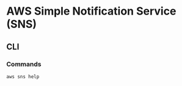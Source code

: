 # AWS Simple Notification Service (SNS)

<!--
https://github.com/wri/gfw-aws-core-infrastructure/tree/production/terraform/modules/sns
-->

## CLI

### Commands

```sh
aws sns help
```
